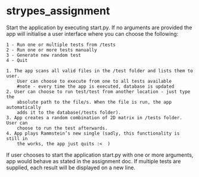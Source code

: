 # strypes_assignment

Start the application by executing start.py. If no arguments are provided
the app will initialise a user interface where you can choose the following:

    1 - Run one or multiple tests from /tests
    2 - Run one or more tests manually
    3 - Generate new random test
    4 - Quit

    1. The app scans all valid files in the /test folder and lists them to user.
        User can choose to execute from one to all tests available
        #note - every time the app is executed, database is updated
    2. User can choose to run test/test from another location - just type the
        absolute path to the file/s. When the file is run, the app automatically
        adds it to the database(/tests folder).
    3. App creates a random combination of 2D matrix in /tests folder. User can
        choose to run the test afterwards.
    4. App plays Rammstein’s new single (sadly, this functionality is still in
        the works, the app just quits :<  )

If user chooses to start the application start.py with one or more arguments, app
would behave as stated in the assignment doc. If multiple tests are supplied, each
result will be displayed on a new line.
